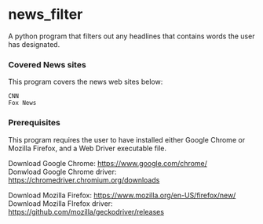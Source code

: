 # news_filter

A python program that filters out any headlines that contains words the user has designated.

### Covered News sites
This program covers the news web sites below:
```
CNN
Fox News
```

### Prerequisites

This program requires the user to have installed either Google Chrome or Mozilla Firefox, and a Web Driver executable file.

Download Google Chrome: https://www.google.com/chrome/  
Donwload Google Chrome driver: https://chromedriver.chromium.org/downloads  
  
Download Mozilla Firefox: https://www.mozilla.org/en-US/firefox/new/  
Download Mozilla FIrefox driver: https://github.com/mozilla/geckodriver/releases 